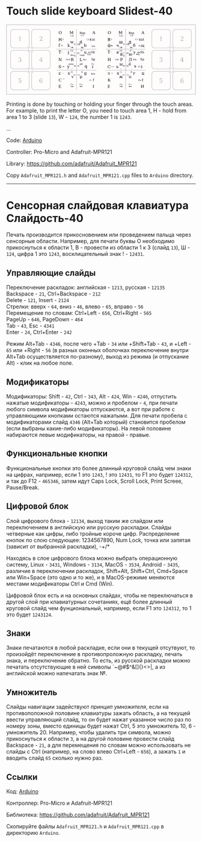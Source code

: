 # Touch slide keyboard Slidest-40

![](Layout/layout.png)

Printing is done by touching or holding your finger through the touch areas. For example, to print the letter O, you need to touch area 1, H - hold from area 1 to 3 (slide `13`), W - `124`, the number 1 is `1243`.

...

Code: [Arduino](Arduino/)

Controller: Pro-Micro and Adafruit-MPR121

Library: https://github.com/adafruit/Adafruit_MPR121

Copy `Adafruit_MPR121.h` and `Adafruit_MPR121.cpp` files to `Arduino` directory.

---

# Сенсорная слайдовая клавиатура Слайдость-40

Печать производится прикосновением или проведением пальца через сенсорные области. Например, для печати буквы О необходимо прикоснуться к области 1, В - провести из области 1 к 3 (слайд `13`), Ш - `124`, цифра 1 это `1243`, восклицательный знак ! - `12431`.

## Управляющие слайды

Переключение раскладок: английская - `1213`, русская - `12135`    
Backspace - `21`, Ctrl+Backspace - `212`  
Delete - `121`, Insert - `2124`  
Стрелки: вверх - `64`, вниз - `46`, влево - `65`, вправо - `56`  
Перемещение по словам: Ctrl+Left - `656`, Ctrl+Right - `565`  
PageUp - `646`, PageDown - `464`  
Tab - `43`, Esc - `4341`  
Enter - `24`, Ctrl+Enter - `242`

Режим Alt+Tab - `4346`, после чего +Tab - `34` или +Shift+Tab - `43`, и +Left - `65` или +Right - `56` (в разных оконных оболочках переключение внутри Alt+Tab осуществляется по-разному), выход из режима (и отпускание Alt) - клик на любое поле.

## Модификаторы

Модификаторы: Shift - `42`, Ctrl - `343`, Alt - `424`, Win - `4246`, отпустить нажатые модификаторы - `4243`, можно и пробелом - `4`, при печати любого символа модификаторы отпускаются, а вот при работе с управляющими кнопками остаются нажатыми. Для печати пробела с модификаторами слайд `4346` (Alt+Tab который) становится пробелом (если выбраны какие-либо модификаторы). На левой половине набираются левые модификаторы, на правой - правые.

## Функциональные кнопки

Функциональные кнопки это более длинный круговой слайд чем знаки на цифрах, например, если 1 это `1243`, ! это `12431`, то F1 это будет `124312`, и так до F12 - `465346`, затем идут Caps Lock, Scroll Lock, Print Screee, Pause/Break.

## Цифровой блок
Слой цифрового блока - `12134`, выход таким же слайдом или переключением в английскую или русскую раскладки. Слайды четверные как цифры, либо тройные короче цифр. Распределение кнопок по слою следующее: 1234567890, Num Lock, точка или запятая (зависит от выбранной раскладки), -+/*

Находясь в слое цифрового блока можно выбрать операционную систему, Linux - `3431`, Windows - `3134`, MacOS - `3534`, Android - `3435`, различие в переключении раскладок, Shift+Alt, Shift+Ctrl, Cmd+Space или Win+Space (это одно и то же), и в MacOS-режиме меняются местами модификаторы Ctrl и Cmd (Win).

Цифровой блок есть и на основных слайдах, чтобы не переключаться в другой слой при клавиатурных сочетаниях, ещё более длинный круговой слайд чем фунциональный, например, если F1 это `124312`, то 1 это будет `1243124`.

## Знаки

Знаки печатаются в любой раскладке, если они в текущей отсутвуют, то произойдёт переключение в противопроложную раскладку, печать знака, и переключение обратно. То есть, из русской раскладки можно печатать отсутствующие в ней символы `~@#$^&[]{}<>|, а из английской можно напечатать знак №.

## Умножитель

Слайды навигации задействуют _принцип умножителя_, если на противоположной половине клавиатуры зажать область, а на текущей ввести управляющий слайд, то он будет нажат указанное число раз по номеру зоны, вместо единицы будет нажат Ctrl, 5 это умножитель 10, 6 - умножитель 20. Например, чтобы удалить три символа, можно прикоснуться к области `3`, а на другой половине провести слайд Backspace - `21`, а для перемещения по словам можно использовать не слайды с Ctrl (например, на слово влево Ctrl+Left - `656`), а зажать `1` и вводить слайд `65` сколько нужно раз.

## Ссылки

Код: [Arduino](Arduino/)

Контроллер: Pro-Micro и Adafruit-MPR121

Библиотека: https://github.com/adafruit/Adafruit_MPR121

Скопируйте файлы `Adafruit_MPR121.h` и `Adafruit_MPR121.cpp` в директорию `Arduino`.
